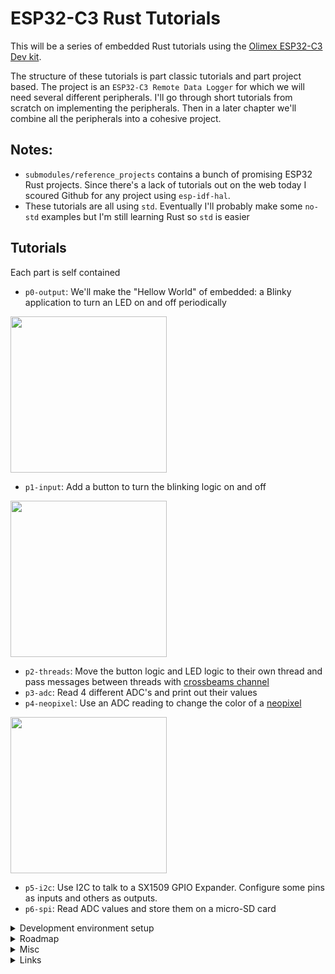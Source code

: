 # ESP32-C3 Rust Tutorials

This will be a series of embedded Rust tutorials using the [Olimex ESP32-C3 Dev kit](https://www.olimex.com/Products/IoT/ESP32-C3/ESP32-C3-DevKit-Lipo/open-source-hardware). 

The structure of these tutorials is part classic tutorials and part project based. The project is an `ESP32-C3 Remote Data Logger` for which we will need several different peripherals.  I'll go through short tutorials from scratch on implementing the peripherals.  Then in a later chapter we'll combine all the peripherals into a cohesive project.




## Notes:
- `submodules/reference_projects` contains a bunch of promising ESP32 Rust projects.  Since there's a lack of tutorials out on the web today I scoured Github for any project using `esp-idf-hal`.
- These tutorials are all using `std`.  Eventually I'll probably make some `no-std` examples but I'm still learning Rust so `std` is easier

## Tutorials
Each part is self contained
- `p0-output`: We'll make the "Hellow World" of embedded: a Blinky application to turn an LED on and off periodically
<img src="./pics/blinky.gif" width="250" height="250"/>

- `p1-input`: Add a button to turn the blinking logic on and off
<img src="./pics/blinky-btn.gif" width="250" height="250"/>

- `p2-threads`: Move the button logic and LED logic to their own thread and pass messages between threads with [crossbeams channel](https://docs.rs/crossbeam/latest/crossbeam/channel/index.html)
- `p3-adc`: Read 4 different ADC's and print out their values
- `p4-neopixel`: Use an ADC reading to change the color of a [neopixel](https://www.adafruit.com/category/168) 
<img src="./pics/neopixel.gif" width="250" height="250"/>

- `p5-i2c`: Use I2C to talk to a SX1509 GPIO Expander. Configure some pins as inputs and others as outputs.
- `p6-spi`: Read ADC values and store them on a micro-SD card

<details>
  <summary>Development environment setup</summary>
  
1. [Install](https://github.com/esp-rs/rust-build) Rust and Xtensa build tools
    - Make sure to `sudo chmod +x export-esp.sh`
2. Start a project using the [esp-idf-template](https://github.com/esp-rs/esp-idf-template) from the private repo home `dir`. I chose all the default options
```
# STD Project
cargo generate https://github.com/esp-rs/esp-idf-template cargo
# NO-STD (Bare-metal) Project
cargo generate https://github.com/esp-rs/esp-template
```
3. Build the `Hello World` program by running `cargo build` in the new project dir. This will take a while to build the first time:
```
cd esp32-rust
cargo build
...
Finished dev [optimized + debuginfo] target(s) in 6m 40s
```
4. Flash the ESP32 with the build artifact:
```
espflash /dev/ttyACM0 target/riscv32imc-esp-espidf/debug/project
```
5. Connect to ESP32 and monitor
```
espmonitor /dev/ttyACM0
```
 </details>

<details>
  <summary>Roadmap</summary>
  
- Logging (https://github.com/knurling-rs/defmt)
- uSD card
- Debug project (https://github.com/knurling-rs/probe-run)
- MQTT transfer
- Pub/sub (https://github.com/jakmeier/nuts)
- Timer to generate blinky
- DMA
- SPI
- OTA
- I2C
- CLI
- UART
- Crash dumps and diagnostics


Other interesting crates/ideas:
- [static assertions](https://github.com/nvzqz/static-assertions-rs)
- [lazy static](https://github.com/rust-lang-nursery/lazy-static.rs)
</details>


<details>
  <summary>Misc</summary>
  
[Singletons in Embedded Rust](https://docs.rust-embedded.org/book/peripherals/singletons.html)

Pull in code for submodules with:
```
git submodule update --init --recursive
```
</details>


<details>
  <summary>Links</summary>

- [150+ ESP32 project](https://microcontrollerslab.com/esp32-tutorials-projects/)
- [Wokwi ESP32 Rust](https://wokwi.com/rust)
- [ESP32 Tutorials](https://embeddedexplorer.com/esp32/)
- [160+ ESP32 Projects, Tutorials, and Guides](https://randomnerdtutorials.com/projects-esp32/)

